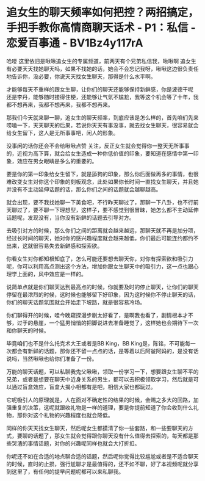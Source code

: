 # 追女生的聊天频率如何把控？两招搞定，手把手教你高情商聊天话术 - P1：私信 - 恋爱百事通 - BV1Bz4y117rA

哈喽 这里依旧是啾啾追女生的专属频道，前两天有个兄弟私信我，啾啾啊 追女生有必要天天找她聊天吗，如果不找她的话，她会不会忘记我呀，啾啾这边很负责任地告诉你，没必要，你说天天找女生聊天，那得是什么水平啊。

才能够每天不重样的跟女生聊，让你们的聊天还能够保持新鲜感，你是波德干呢 还是李丹，能够随时接得住梗，还能够让气氛不尴尬，我等这个机会等了十年，我都不想再来，我都不想再来，我都不想再来。

那我们今天就来聊一聊，追女生的聊天频率，到底应该是怎么样的，首先咱们先来唠嗑一下，天天聊天的后果，若说你天天有事没事，就去找女生聊天，很容易就会给女生留下，这人是无所事事吧，闲人的形象。

没事闲的话你还会不会给啾啾点赞 关注，反正女生就会觉得你一整天无所事事的，近视为高下算，就会给女生造成一种你低价值的印象，要知道在感情中第一印象，效应在男女眼睛是多么的重要的。

要是你的第一印象给女生留下，就是舔狗的印象，那么你后面做再多的事情，也很难改变女生对你这个印象的刻板观念，此处如果你长时间一直找女生聊天，并且她并没有不主动延伸话题的话，那么你们之间的话题就会越聊越高。

就会出现，要不我找她聊一下美食吧，不行昨天聊过了，那聊一下八卦，也不行前天聊过了，要不聊一下理想型，这样子，要不感觉到很冒昧，她怎么都不主动延伸话题呢，发现没有，当你没有新鲜的话题去引导对方。

去吸引对方的时候，那么你们之间的距离就会越来越远，那聊天就不再是加分项，经过长时间的聊天，她对你的感兴趣程度就会越来越低，你们最后可能连约都约不出来，这就很容易失去新鲜感和探索欲。

你看女生对你都知根知底了，怎么可能还要想去聊天你，对你有探索欲和吸引力呢，你可以利用高点测出这个方法，增加你跟女生聊天中的吸引力，这一点也跟心理学上面的，风中效应是一样的。

说简单点就是你们聊天达到最高点的时候，你就要及时的停止聊天，让你们的聊天停留在最浓烈的时候，这时候也能够留下好印象，因为这时候你不停止聊天的话，你们的聊天话题氛围就会开始走下坡路，就是很容易冷场。

你们聊得开的时候，哇今晚窥探漫步剧太好看了，是啊我也看了，剧情根本才不够，过于的悬崖，一个猛男悄悄的把脚说进去准备睡觉了，这样她也会期待下一次和你聊天的时候。

毕竟咱们也不是什么托克术大王或者是BB King，BB King是，陈铭，不可能每一次都会有新鲜的话题，那你还不留一点点的话，是等着以后阿爸阿妈的，是没有话说吗，当然啾啾也给你们准备了一份。

万能的聊天话题，可以私聊我鬼父啾啾，领取一份学习一下，想要跟女生聊不平的兄弟，或者是想要在聊天中近身关系的男生，都可以去积极领取学习，然后就是可以通过盲盒效应，盲盒大揭小相都有是吧，相信大家也都玩过。

它呢吸引人的原理就是，人在面对不确定性的结果的时候，会赐之多大的回路，加强重复的决策，这呢就跟收礼物是一样的道理，要是你提前知道了你会收到什么礼物，那你对这个礼物的兴趣程度也就会降低。

同样的你天天找女生聊天，然后呢女生都摸清了你一些套路，和一些要聊天的方式，要聊的话题了，那女生就会觉得跟你聊天没有什么值得去探索的，每天都是那些哭渣的事情话题，对你的兴趣呢同样也就会大打折扣。

你呢还不如在合适的地点聊合适的话题，然后呢你觉得比较尴尬或者是不适合聊天的时候，直时的止损，强行尬聊才是最值得的，还不如不聊，好了本视频呢就分享到这里了，有任何的提早问题呢都可以来私聊我。

